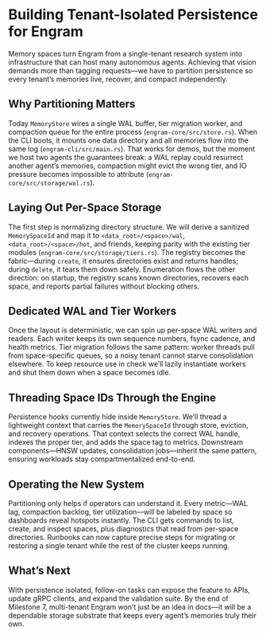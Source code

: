 # Building Tenant-Isolated Persistence for Engram

Memory spaces turn Engram from a single-tenant research system into infrastructure that can host many autonomous agents. Achieving that vision demands more than tagging requests—we have to partition persistence so every tenant’s memories live, recover, and compact independently.

## Why Partitioning Matters
Today `MemoryStore` wires a single WAL buffer, tier migration worker, and compaction queue for the entire process (`engram-core/src/store.rs`). When the CLI boots, it mounts one data directory and all memories flow into the same log (`engram-cli/src/main.rs`). That works for demos, but the moment we host two agents the guarantees break: a WAL replay could resurrect another agent’s memories, compaction might evict the wrong tier, and IO pressure becomes impossible to attribute (`engram-core/src/storage/wal.rs`).

## Laying Out Per-Space Storage
The first step is normalizing directory structure. We will derive a sanitized `MemorySpaceId` and map it to `<data_root>/<space>/wal`, `<data_root>/<space>/hot`, and friends, keeping parity with the existing tier modules (`engram-core/src/storage/tiers.rs`). The registry becomes the fabric—during `create`, it ensures directories exist and returns handles; during `delete`, it tears them down safely. Enumeration flows the other direction: on startup, the registry scans known directories, recovers each space, and reports partial failures without blocking others.

## Dedicated WAL and Tier Workers
Once the layout is deterministic, we can spin up per-space WAL writers and readers. Each writer keeps its own sequence numbers, fsync cadence, and health metrics. Tier migration follows the same pattern: worker threads pull from space-specific queues, so a noisy tenant cannot starve consolidation elsewhere. To keep resource use in check we’ll lazily instantiate workers and shut them down when a space becomes idle.

## Threading Space IDs Through the Engine
Persistence hooks currently hide inside `MemoryStore`. We’ll thread a lightweight context that carries the `MemorySpaceId` through store, eviction, and recovery operations. That context selects the correct WAL handle, indexes the proper tier, and adds the space tag to metrics. Downstream components—HNSW updates, consolidation jobs—inherit the same pattern, ensuring workloads stay compartmentalized end-to-end.

## Operating the New System
Partitioning only helps if operators can understand it. Every metric—WAL lag, compaction backlog, tier utilization—will be labeled by space so dashboards reveal hotspots instantly. The CLI gets commands to list, create, and inspect spaces, plus diagnostics that read from per-space directories. Runbooks can now capture precise steps for migrating or restoring a single tenant while the rest of the cluster keeps running.

## What’s Next
With persistence isolated, follow-on tasks can expose the feature to APIs, update gRPC clients, and expand the validation suite. By the end of Milestone 7, multi-tenant Engram won’t just be an idea in docs—it will be a dependable storage substrate that keeps every agent’s memories truly their own.
